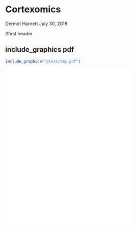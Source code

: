 Cortexomics
================
Dermot Harnett
July 30, 2018

\#first
header

## include\_graphics pdf

``` r
include_graphics("plots/tmp.pdf")
```

<embed src="plots/tmp.pdf" title="caption" alt="caption" width="400px" height="500px" type="application/pdf" />
